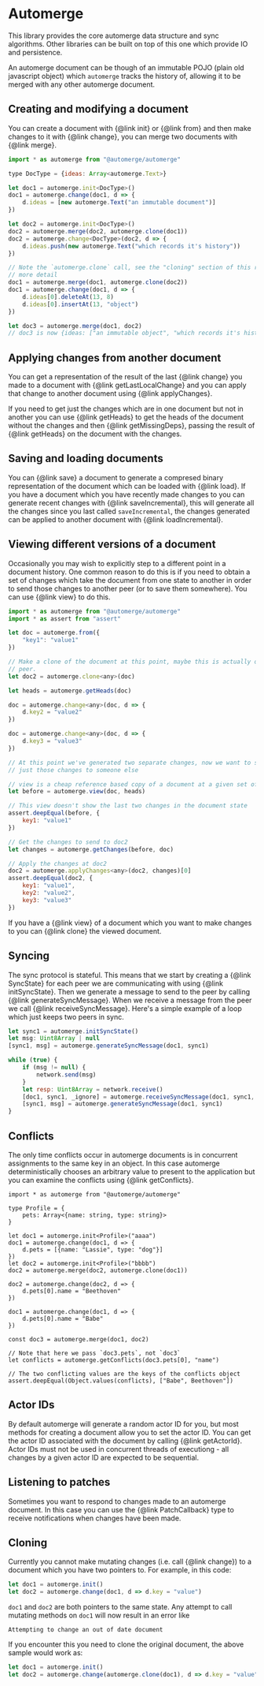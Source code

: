 # Automerge

This library provides the core automerge data structure and sync algorithms.
Other libraries can be built on top of this one which provide IO and
persistence.

An automerge document can be though of an immutable POJO (plain old javascript
object) which `automerge` tracks the history of, allowing it to be merged with
any other automerge document.

## Creating and modifying a document

You can create a document with {@link init} or {@link from} and then make
changes to it with {@link change}, you can merge two documents with {@link
merge}.

```javascript
import * as automerge from "@automerge/automerge"

type DocType = {ideas: Array<automerge.Text>}

let doc1 = automerge.init<DocType>()
doc1 = automerge.change(doc1, d => {
    d.ideas = [new automerge.Text("an immutable document")]
})

let doc2 = automerge.init<DocType>()
doc2 = automerge.merge(doc2, automerge.clone(doc1))
doc2 = automerge.change<DocType>(doc2, d => {
    d.ideas.push(new automerge.Text("which records it's history"))
})

// Note the `automerge.clone` call, see the "cloning" section of this readme for
// more detail
doc1 = automerge.merge(doc1, automerge.clone(doc2))
doc1 = automerge.change(doc1, d => {
    d.ideas[0].deleteAt(13, 8)
    d.ideas[0].insertAt(13, "object")
})

let doc3 = automerge.merge(doc1, doc2)
// doc3 is now {ideas: ["an immutable object", "which records it's history"]}
```

## Applying changes from another document

You can get a representation of the result of the last {@link change} you made
to a document with {@link getLastLocalChange} and you can apply that change to
another document using {@link applyChanges}.

If you need to get just the changes which are in one document but not in another
you can use {@link getHeads} to get the heads of the document without the
changes and then {@link getMissingDeps}, passing the result of {@link getHeads}
on the document with the changes.

## Saving and loading documents

You can {@link save} a document to generate a compresed binary representation of
the document which can be loaded with {@link load}. If you have a document which
you have recently made changes to you can generate recent changes with {@link
saveIncremental}, this will generate all the changes since you last called
`saveIncremental`, the changes generated can be applied to another document with
{@link loadIncremental}.

## Viewing different versions of a document

Occasionally you may wish to explicitly step to a different point in a document
history. One common reason to do this is if you need to obtain a set of changes
which take the document from one state to another in order to send those changes
to another peer (or to save them somewhere). You can use {@link view} to do this.

```javascript
import * as automerge from "@automerge/automerge"
import * as assert from "assert"

let doc = automerge.from({
    "key1": "value1"
})

// Make a clone of the document at this point, maybe this is actually on another
// peer.
let doc2 = automerge.clone<any>(doc)

let heads = automerge.getHeads(doc)

doc = automerge.change<any>(doc, d => {
    d.key2 = "value2"
})

doc = automerge.change<any>(doc, d => {
    d.key3 = "value3"
})

// At this point we've generated two separate changes, now we want to send 
// just those changes to someone else

// view is a cheap reference based copy of a document at a given set of heads
let before = automerge.view(doc, heads)

// This view doesn't show the last two changes in the document state
assert.deepEqual(before, {
    key1: "value1"
})

// Get the changes to send to doc2
let changes = automerge.getChanges(before, doc)

// Apply the changes at doc2
doc2 = automerge.applyChanges<any>(doc2, changes)[0]
assert.deepEqual(doc2, {
    key1: "value1",
    key2: "value2",
    key3: "value3"
})
```

If you have a {@link view} of a document which you want to make changes to you
can {@link clone} the viewed document.

## Syncing

The sync protocol is stateful. This means that we start by creating a {@link
SyncState} for each peer we are communicating with using {@link initSyncState}.
Then we generate a message to send to the peer by calling {@link
generateSyncMessage}. When we receive a message from the peer we call {@link
receiveSyncMessage}. Here's a simple example of a loop which just keeps two
peers in sync.


```javascript
let sync1 = automerge.initSyncState()
let msg: Uint8Array | null
[sync1, msg] = automerge.generateSyncMessage(doc1, sync1)

while (true) {
    if (msg != null) {
        network.send(msg)
    }
    let resp: Uint8Array = network.receive()
    [doc1, sync1, _ignore] = automerge.receiveSyncMessage(doc1, sync1, resp)
    [sync1, msg] = automerge.generateSyncMessage(doc1, sync1)
}
```


## Conflicts

The only time conflicts occur in automerge documents is in concurrent
assignments to the same key in an object. In this case automerge
deterministically chooses an arbitrary value to present to the application but
you can examine the conflicts using {@link getConflicts}.

```
import * as automerge from "@automerge/automerge"

type Profile = {
    pets: Array<{name: string, type: string}>
}

let doc1 = automerge.init<Profile>("aaaa")
doc1 = automerge.change(doc1, d => {
    d.pets = [{name: "Lassie", type: "dog"}]
})
let doc2 = automerge.init<Profile>("bbbb")
doc2 = automerge.merge(doc2, automerge.clone(doc1))

doc2 = automerge.change(doc2, d => {
    d.pets[0].name = "Beethoven"
})

doc1 = automerge.change(doc1, d => {
    d.pets[0].name = "Babe"
})

const doc3 = automerge.merge(doc1, doc2)

// Note that here we pass `doc3.pets`, not `doc3`
let conflicts = automerge.getConflicts(doc3.pets[0], "name")

// The two conflicting values are the keys of the conflicts object
assert.deepEqual(Object.values(conflicts), ["Babe", Beethoven"])
```

## Actor IDs

By default automerge will generate a random actor ID for you, but most methods
for creating a document allow you to set the actor ID. You can get the actor ID
associated with the document by calling {@link getActorId}. Actor IDs must not
be used in concurrent threads of executiong - all changes by a given actor ID
are expected to be sequential. 


## Listening to patches

Sometimes you want to respond to changes made to an automerge document. In this
case you can use the {@link PatchCallback} type to receive notifications when
changes have been made.

## Cloning

Currently you cannot make mutating changes (i.e. call {@link change}) to a
document which you have two pointers to. For example, in this code:

```javascript
let doc1 = automerge.init()
let doc2 = automerge.change(doc1, d => d.key = "value")
```

`doc1` and `doc2` are both pointers to the same state. Any attempt to call
mutating methods on `doc1` will now result in an error like

    Attempting to change an out of date document
    
If you encounter this you need to clone the original document, the above sample
would work as:

```javascript
let doc1 = automerge.init()
let doc2 = automerge.change(automerge.clone(doc1), d => d.key = "value")
```
